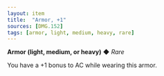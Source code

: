 ```yaml
---
layout: item
title:  "Armor, +1"
sources: [DMG.152]
tags: [armor, light, medium, heavy, rare]
---
```


**Armor (light, medium, or heavy)** ◆ *Rare*

You have a +1 bonus to AC while wearing this armor.